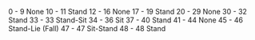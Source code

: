 0 - 9 None
10 - 11 Stand
12 - 16 None
17 - 19 Stand
20 - 29 None
30 - 32 Stand
33 - 33 Stand-Sit
34 - 36 Sit
37 - 40 Stand
41 - 44 None
45 - 46 Stand-Lie (Fall)
47 - 47 Sit-Stand
48 - 48 Stand